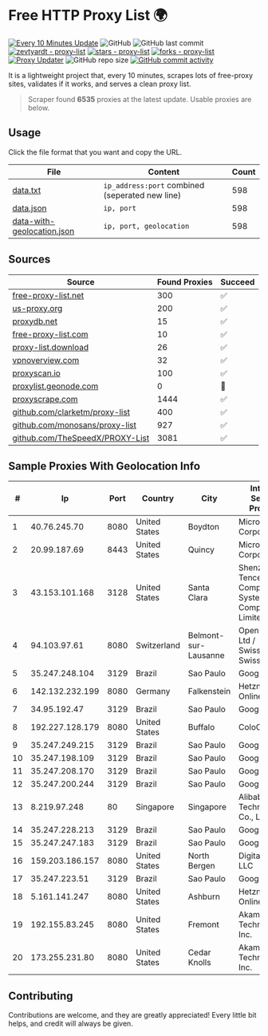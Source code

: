 
# Free HTTP Proxy List 🌍

[![Every 10 Minutes Update](https://github.com/mertguvencli/http-proxy-list/actions/workflows/main.yml/badge.svg?branch=main)](https://github.com/mertguvencli/http-proxy-list/actions/workflows/main.yml)
![GitHub](https://img.shields.io/github/license/mertguvencli/http-proxy-list)
![GitHub last commit](https://img.shields.io/github/last-commit/mertguvencli/http-proxy-list)
[![zevtyardt - proxy-list](https://img.shields.io/static/v1?label=zevtyardt&message=proxy-list&color=blue&logo=github)](https://github.com/zevtyardt/proxy-list "Go to GitHub repo")
[![stars - proxy-list](https://img.shields.io/github/stars/zevtyardt/proxy-list?style=social)](https://github.com/zevtyardt/proxy-list)
[![forks - proxy-list](https://img.shields.io/github/forks/zevtyardt/proxy-list?style=social)](https://github.com/zevtyardt/proxy-list)
[![Proxy Updater](https://github.com/zevtyardt/proxy-list/workflows/Proxy%20Updater/badge.svg)](https://github.com/zevtyardt/proxy-list/actions?query=workflow:"Proxy+Updater")
![GitHub repo size](https://img.shields.io/github/repo-size/zevtyardt/proxy-list)
[![GitHub commit activity](https://img.shields.io/github/commit-activity/m/zevtyardt/proxy-list?logo=commits)](https://github.com/zevtyardt/proxy-list/commits/main)

It is a lightweight project that, every 10 minutes, scrapes lots of free-proxy sites, validates if it works, and serves a clean proxy list.

> Scraper found **6535** proxies at the latest update. Usable proxies are below.

## Usage

Click the file format that you want and copy the URL.

|File|Content|Count|
|----|-------|-----|
|[data.txt](https://raw.githubusercontent.com/mertguvencli/http-proxy-list/main/proxy-list/data.txt)|`ip_address:port` combined (seperated new line)|598|
|[data.json](https://raw.githubusercontent.com/mertguvencli/http-proxy-list/main/proxy-list/data.json)|`ip, port`|598|
|[data-with-geolocation.json](https://raw.githubusercontent.com/mertguvencli/http-proxy-list/main/proxy-list/data-with-geolocation.json)|`ip, port, geolocation`|598|

## Sources

|Source|Found Proxies|Succeed|
|------|-------------|-------|
|[free-proxy-list.net](https://free-proxy-list.net)|300|✅|
|[us-proxy.org](https://www.us-proxy.org)|200|✅|
|[proxydb.net](http://proxydb.net)|15|✅|
|[free-proxy-list.com](https://free-proxy-list.com/?page=&port=&type%5B%5D=http&type%5B%5D=https&up_time=0&search=Search)|10|✅|
|[proxy-list.download](https://www.proxy-list.download/HTTP)|26|✅|
|[vpnoverview.com](https://vpnoverview.com/privacy/anonymous-browsing/free-proxy-servers)|32|✅|
|[proxyscan.io](https://www.proxyscan.io)|100|✅|
|[proxylist.geonode.com](https://proxylist.geonode.com/api/proxy-list?limit=300&page=1&sort_by=lastChecked&sort_type=desc&protocols=http,https)|0|🚫|
|[proxyscrape.com](https://api.proxyscrape.com/v2/?request=displayproxies&protocol=http&timeout=10000&country=all&ssl=all&anonymity=all)|1444|✅|
|[github.com/clarketm/proxy-list](https://raw.githubusercontent.com/clarketm/proxy-list/master/proxy-list-raw.txt)|400|✅|
|[github.com/monosans/proxy-list](https://raw.githubusercontent.com/monosans/proxy-list/main/proxies/http.txt)|927|✅|
|[github.com/TheSpeedX/PROXY-List](https://raw.githubusercontent.com/TheSpeedX/PROXY-List/master/http.txt)|3081|✅|


## Sample Proxies With Geolocation Info

|#|Ip|Port|Country|City|Internet Service Provider|
|-|--|----|-------|----|-------------------------|
|1|40.76.245.70|8080|United States|Boydton|Microsoft Corporation|
|2|20.99.187.69|8443|United States|Quincy|Microsoft Corporation|
|3|43.153.101.168|3128|United States|Santa Clara|Shenzhen Tencent Computer Systems Company Limited|
|4|94.103.97.61|8080|Switzerland|Belmont-sur-Lausanne|OpenBusiness Ltd / SwissCenter / SwissLink|
|5|35.247.248.104|3129|Brazil|Sao Paulo|Google LLC|
|6|142.132.232.199|8080|Germany|Falkenstein|Hetzner Online GmbH|
|7|34.95.192.47|3129|Brazil|Sao Paulo|Google LLC|
|8|192.227.128.179|8080|United States|Buffalo|ColoCrossing|
|9|35.247.249.215|3129|Brazil|Sao Paulo|Google LLC|
|10|35.247.198.109|3129|Brazil|Sao Paulo|Google LLC|
|11|35.247.208.170|3129|Brazil|Sao Paulo|Google LLC|
|12|35.247.200.244|3129|Brazil|Sao Paulo|Google LLC|
|13|8.219.97.248|80|Singapore|Singapore|Alibaba (US) Technology Co., Ltd.|
|14|35.247.228.213|3129|Brazil|Sao Paulo|Google LLC|
|15|35.247.247.183|3129|Brazil|Sao Paulo|Google LLC|
|16|159.203.186.157|8080|United States|North Bergen|DigitalOcean, LLC|
|17|35.247.223.51|3129|Brazil|Sao Paulo|Google LLC|
|18|5.161.141.247|8080|United States|Ashburn|Hetzner Online GmbH|
|19|192.155.83.245|8080|United States|Fremont|Akamai Technologies, Inc.|
|20|173.255.231.80|8080|United States|Cedar Knolls|Akamai Technologies, Inc.|



## Contributing

Contributions are welcome, and they are greatly appreciated! Every
little bit helps, and credit will always be given.

